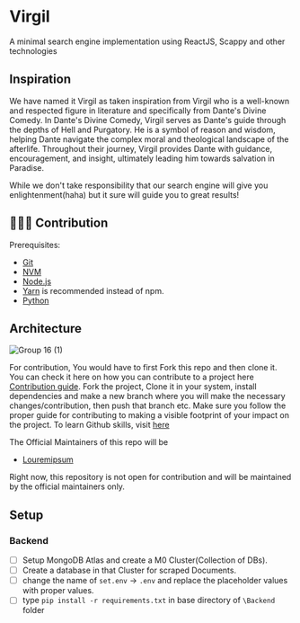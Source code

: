 # Virgil

A minimal search engine implementation using ReactJS, Scappy and other technologies

## Inspiration

We have named it Virgil as taken inspiration from Virgil who is a well-known and respected figure in literature and specifically from Dante's Divine Comedy. In Dante's Divine Comedy, Virgil serves as Dante's guide through the depths of Hell and Purgatory. He is a symbol of reason and wisdom, helping Dante navigate the complex moral and theological landscape of the afterlife. Throughout their journey, Virgil provides Dante with guidance, encouragement, and insight, ultimately leading him towards salvation in Paradise.

While we don't take responsibility that our search engine will give you enlightenment(haha) but it sure will guide you to great results!

## 🙋🏻‍♂️ Contribution

Prerequisites:

- [Git](http://git-scm.com/book/en/v2/Getting-Started-Installing-Git)
- [NVM](https://www.freecodecamp.org/news/node-version-manager-nvm-install-guide/)
- [Node.js](https://nodejs.org)
- [Yarn](http://yarnpkg.com/) is recommended instead of npm.
- [Python](https://www.python.org/downloads/)

## Architecture

![Group 16 (1)](https://user-images.githubusercontent.com/72456774/236370041-80f007da-50e0-4db2-8eb9-0b643a13d7fd.png)

For contribution,
You would have to first Fork this repo and then clone it. You can check it here on how you can contribute to a project here [Contribution guide](https://docs.github.com/en/get-started/quickstart/contributing-to-projects).
Fork the project, Clone it in your system, install dependencies and make a new branch where you will make the necessary changes/contribution, then push that branch etc.
Make sure you follow the proper guide for contributing to making a visible footprint of your impact on the project.
To learn Github skills, visit [here](https://skills.github.com/)

The Official Maintainers of this repo will be

- [Louremipsum](https://github.com/louremipsum)

Right now, this repository is not open for contribution and will be maintained by the official maintainers only.

## Setup

### Backend

- [ ] Setup MongoDB Atlas and create a M0 Cluster(Collection of DBs).
- [ ] Create a database in that Cluster for scraped Documents.  
- [ ] change the name of `set.env` -> `.env` and replace the placeholder values with proper values.
- [ ] type `pip install -r requirements.txt` in base directory of `\Backend` folder
